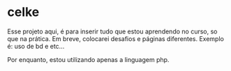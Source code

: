 # celke
Esse projeto aqui, é para inserir tudo que estou aprendendo no curso, so que na prática. Em breve, colocarei desafios e páginas diferentes. Exemplo é: uso de bd e etc...

Por enquanto, estou utilizando apenas a linguagem php.
